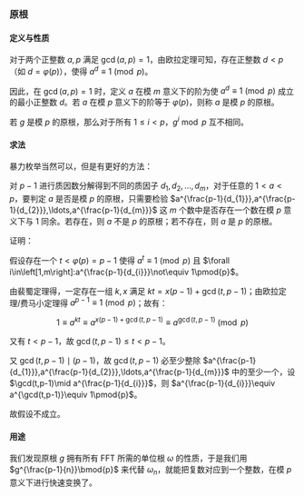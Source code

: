 
### 原根

#### 定义与性质

对于两个正整数 $a,p$ 满足 $\gcd(a,p)=1$，由欧拉定理可知，存在正整数 $d<p$ （如 $d=\varphi(p)$），使得 $a^d\equiv 1\pmod{p}$。

因此，在 $\gcd(a,p)=1$ 时，定义 $a$ 在模 $m$ 意义下的阶为使 $a^d\equiv 1\pmod{p}$ 成立的最小正整数 $d$。若 $a$ 在模 $p$ 意义下的阶等于 $\varphi(p)$，则称 $a$ 是模 $p$ 的原根。

若 $g$ 是模 $p$ 的原根，那么对于所有 $1\leqslant i<p$，$g^{i}\bmod{p}$ 互不相同。

#### 求法

暴力枚举当然可以，但是有更好的方法：

对 $p-1$ 进行质因数分解得到不同的质因子 $d_{1},d_{2},\ldots,d_{m}$，对于任意的 $1<a<p$，要判定 $a$ 是否是模 $p$ 的原根，只需要检验 $a^{\frac{p-1}{d_{1}}},a^{\frac{p-1}{d_{2}}},\ldots,a^{\frac{p-1}{d_{m}}}$ 这 $m$ 个数中是否存在一个数在模 $p$ 意义下与 $1$ 同余。若存在，则 $a$ 不是 $p$ 的原根；若不存在，则 $a$ 是 $p$ 的原根。

证明：

假设存在一个 $t<\varphi(p)=p-1$ 使得 $a^t\equiv 1\pmod{p}$ 且 $\forall i\in\left[1,m\right]:a^{\frac{p-1}{d_{i}}}\not\equiv 1\pmod{p}$。

由裴蜀定理得，一定存在一组 $k,x$ 满足 $kt=x(p-1)+\gcd(t,p-1)$；由欧拉定理/费马小定理得 $a^{p-1}\equiv 1\pmod{p}$；故有：

$$1\equiv a^{kt}\equiv a^{x(p-1)+\gcd(t,p-1)}\equiv a^{\gcd(t,p-1)}\pmod{p}$$

又有 $t<p-1$，故 $\gcd(t,p-1)\leqslant t<p-1$。

又 $\gcd(t,p-1)\mid(p-1)$，故 $\gcd(t,p-1)$ 必至少整除 $a^{\frac{p-1}{d_{1}}},a^{\frac{p-1}{d_{2}}},\ldots,a^{\frac{p-1}{d_{m}}}$ 中的至少一个，设 $\gcd(t,p-1)\mid a^{\frac{p-1}{d_{i}}}$，则 $a^{\frac{p-1}{d_{i}}}\equiv a^{\gcd(t,p-1)}\equiv 1\pmod{p}$。

故假设不成立。

#### 用途

我们发现原根 $g$ 拥有所有 FFT 所需的单位根 $\omega$ 的性质，于是我们用 $g^{\frac{p-1}{n}}\bmod{p}$ 来代替 $\omega_{n}$，就能把复数对应到一个整数，在模 $p$ 意义下进行快速变换了。

